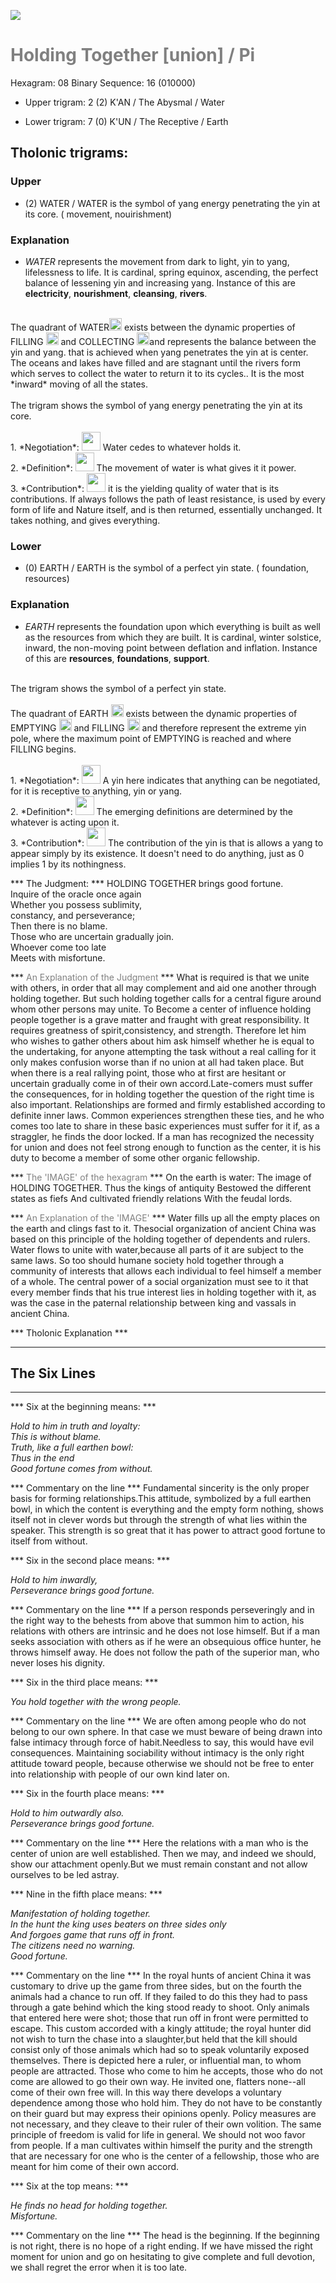 

![](/assets/hexagram08.png)

# <span style="color:gray">Holding Together [union] /  Pi </span>
Hexagram: 08
Binary Sequence: 16 (010000)

* Upper trigram: 2 (2) K'AN / The Abysmal / Water

* Lower trigram: 7 (0) K'UN / The Receptive / Earth

## <span style="brown:gray">Tholonic trigrams: </span>

### <span style="brown:gray">Upper </span>

* (2) WATER / WATER is the symbol of yang energy penetrating the yin at its core.  ( movement, nouirishment)

### <span style="brown:gray">Explanation</span>

* *WATER* represents the movement from dark to light, yin to yang, lifelessness to life.  It is cardinal, spring equinox, ascending, the perfect balance of lessening yin and increasing yang. Instance of this are **electricity**, **nourishment**, **cleansing**, **rivers**.<br/>
<br/>
The quadrant of WATER<img src="../Images/bc/trigram-b02.png" style="width:20px"/> exists between the dynamic properties of FILLING <img src="../Images/bc/trigram-b01.png" style="width:20px"/> and COLLECTING <img src="../Images/bc/trigram-b03.png" style="width:20px"/>and represents the balance between the yin and yang. that is achieved when yang penetrates the yin at is center. The oceans and lakes have filled and are stagnant until the rivers form which serves to collect the water to return it to its cycles..  It is the most *inward* moving of all the states.<br/>
<br/>
The trigram shows the symbol of yang energy penetrating the yin at its core. <br/>
<br/>
1. *Negotiation*: <img src="../Images/bc/yin.png" style="width:30px"/> Water cedes to whatever holds it.<br/>
2. *Definition*: <img src="../Images/bc/yang.png" style="width:30px"/> The movement of water is what gives it it power.<br/>
3. *Contribution*: <img src="../Images/bc/yin.png" style="width:30px"/> it is the yielding quality of water that is its contributions. If always follows the path of least resistance, is used by every form of life and Nature itself, and is then returned, essentially unchanged. It takes nothing, and gives everything.

### <span style="brown:gray">Lower </span>

* (0) EARTH / EARTH is  the symbol of a perfect yin state. ( foundation, resources)

### <span style="brown:gray">Explanation</span>

* *EARTH* represents the foundation upon which everything is built as well as the resources from which they are built. It is cardinal, winter solstice, inward, the non-moving point between deflation and inflation.  Instance of this are **resources**, **foundations**, **support**.<br/>
<br/>
The trigram shows the symbol of a perfect yin state.<br/>
<br/>
The quadrant of EARTH <img src="../Images/bc/trigram-b00.png" style="width:20px"/> exists between the dynamic properties of EMPTYING <img src="../Images/bc/trigram-b04.png" style="width:20px"/> and FILLING <img src="../Images/bc/trigram-b01.png" style="width:20px"/> and therefore represent the extreme yin pole, where the maximum point of EMPTYING is reached and where FILLING begins. <br/>
<br/>
1. *Negotiation*: <img src="../Images/bc/yin.png" style="width:30px"/> A yin here indicates that anything can be negotiated, for it is receptive to anything, yin or yang.<br/>
2. *Definition*: <img src="../Images/bc/yin.png" style="width:30px"/> The emerging definitions are determined by the whatever is acting upon it.<br/>
3. *Contribution*: <img src="../Images/bc/yin.png" style="width:30px"/> The contribution of the yin is that is allows a yang to appear simply by its existence. It doesn't need to do anything, just as 0 implies 1 by its nothingness. <br/>




*** The Judgment: ***
HOLDING TOGETHER brings good fortune.<br/>
Inquire of the oracle once again<br/>
Whether you possess sublimity,<br/>
constancy, and perseverance;<br/>
Then there is no blame.<br/>
Those who are uncertain gradually join.<br/>
Whoever come too late<br/>
Meets with misfortune.


*** <span style="color:gray">An Explanation of the Judgment</span> ***
What is required is that we unite with others, in order that all may complement and aid one another through holding together. But such holding together calls for a central figure around whom other persons may unite. To Become a center of influence holding people together is a grave matter and fraught with great responsibility. It requires greatness of spirit,consistency, and strength. Therefore let him who wishes to gather others about him ask himself whether he is equal to the undertaking, for anyone attempting the task without a real calling for it only makes confusion worse than if no union at all had taken place. But when there is a real rallying point, those who at first are hesitant or uncertain gradually come in of their own accord.Late-comers must suffer the consequences, for in holding together the question of the right time is also important. Relationships are formed and firmly established according to definite inner laws. Common experiences strengthen these ties, and he who comes too late to share in these basic experiences must suffer for it if, as a straggler, he finds the door locked. If a man has recognized the necessity for union and does not feel strong enough to function as the center, it is his duty to become a member of some other organic fellowship.

*** <span style="color:gray">The 'IMAGE' of the hexagram</span> ***
On the earth is water: The image of HOLDING TOGETHER. Thus the kings of antiquity Bestowed the different states as fiefs And cultivated friendly relations With the feudal lords.

*** <span style="color:gray">An Explanation of the 'IMAGE'</span> ***
Water fills up all the empty places on the earth and clings fast to it. Thesocial organization of ancient China was based on this principle of the holding together of dependents and rulers. Water flows to unite with water,because all parts of it are subject to the same laws. So too should humane society hold together through a community of interests that allows each individual to feel himself a member of a whole. The central power of a social organization must see to it that every member finds that his true interest lies in holding together with it, as was the case in the paternal relationship between king and vassals in ancient China.

*** <span style="brown:gray">Tholonic Explanation </span> ***





---
## The Six Lines ##
---
*** Six at the beginning means: ***

_Hold to him in truth and loyalty:<br/>
This is without blame.<br/>
Truth, like a full earthen bowl:<br/>
Thus in the end<br/>
Good fortune comes from without._

*** Commentary on the line ***
Fundamental sincerity is the only proper basis for forming relationships.This attitude, symbolized by a full earthen bowl, in which the content is everything and the empty form nothing, shows itself not in clever words but through the strength of what lies within the speaker. This strength is so great that it has power to attract good fortune to itself from without.

*** Six in the second place means: ***

_Hold to him inwardly,<br/>
Perseverance brings good fortune._

*** Commentary on the line ***
If a person responds perseveringly and in the right way to the behests from above that summon him to action, his relations with others are intrinsic and he does not lose himself. But if a man seeks association with others as if he were an obsequious office hunter, he throws himself away. He does not follow the path of the superior man, who never loses his dignity.

*** Six in the third place means: ***

_You hold together with the wrong people._

*** Commentary on the line ***
We are often among people who do not belong to our own sphere. In that case we must beware of being drawn into false intimacy through force of habit.Needless to say, this would have evil consequences. Maintaining sociability without intimacy is the only right attitude toward people, because otherwise we should not be free to enter into relationship with people of our own kind later on.

*** Six in the fourth place means: ***

_Hold to him outwardly also.<br/>
Perseverance brings good fortune._

*** Commentary on the line ***
Here the relations with a man who is the center of union are well established. Then we may, and indeed we should, show our attachment openly.But we must remain constant and not allow ourselves to be led astray.

*** Nine in the fifth place means: ***

_Manifestation of holding together.<br/>
In the hunt the king uses beaters on three sides only<br/>
And forgoes game that runs off in front.<br/>
The citizens need no warning.<br/>
Good fortune._

*** Commentary on the line ***
In the royal hunts of ancient China it was customary to drive up the game from three sides, but on the fourth the animals had a chance to run off. If they failed to do this they had to pass through a gate behind which the king stood ready to shoot. Only animals that entered here were shot; those that run off in front were permitted to escape. This custom accorded with a kingly attitude; the royal hunter did not wish to turn the chase into a slaughter,but held that the kill should consist only of those animals which had so to speak voluntarily exposed themselves. There is depicted here a ruler, or influential man, to whom people are attracted. Those who come to him he accepts, those who do not come are allowed to go their own way. He invited one, flatters none--all come of their own free will. In this way there develops a voluntary dependence among those who hold him. They do not have to be constantly on their guard but may express their opinions openly. Policy measures are not necessary, and they cleave to their ruler of their own volition. The same principle of freedom is valid for life in general. We should not woo favor from people. If a man cultivates within himself the purity and the strength that are necessary for one who is the center of a fellowship, those who are meant for him come of their own accord.

*** Six at the top means: ***

_He finds no head for holding together.<br/>
Misfortune._

*** Commentary on the line ***
The head is the beginning. If the beginning is not right, there is no hope of a right ending. If we have missed the right moment for union and go on hesitating to give complete and full devotion, we shall regret the error when it is too late.

